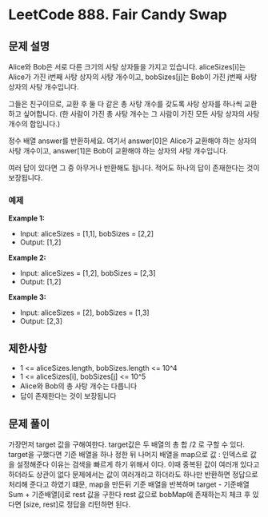 # LeetCode 888. Fair Candy Swap

## 문제 설명

Alice와 Bob은 서로 다른 크기의 사탕 상자들을 가지고 있습니다. aliceSizes[i]는 Alice가 가진 i번째 사탕 상자의 사탕 개수이고, bobSizes[j]는 Bob이 가진 j번째 사탕 상자의 사탕 개수입니다.

그들은 친구이므로, 교환 후 둘 다 같은 총 사탕 개수를 갖도록 사탕 상자를 하나씩 교환하고 싶어합니다. (한 사람이 가진 총 사탕 개수는 그 사람이 가진 모든 사탕 상자의 사탕 개수의 합입니다.)

정수 배열 answer를 반환하세요. 여기서 answer[0]은 Alice가 교환해야 하는 상자의 사탕 개수이고, answer[1]은 Bob이 교환해야 하는 상자의 사탕 개수입니다.

여러 답이 있다면 그 중 아무거나 반환해도 됩니다. 적어도 하나의 답이 존재한다는 것이 보장됩니다.

### 예제

**Example 1:**

- Input: aliceSizes = [1,1], bobSizes = [2,2]
- Output: [1,2]

**Example 2:**

- Input: aliceSizes = [1,2], bobSizes = [2,3]
- Output: [1,2]

**Example 3:**

- Input: aliceSizes = [2], bobSizes = [1,3]
- Output: [2,3]

## 제한사항

- 1 <= aliceSizes.length, bobSizes.length <= 10^4
- 1 <= aliceSizes[i], bobSizes[j] <= 10^5
- Alice와 Bob의 총 사탕 개수는 다릅니다
- 답이 존재한다는 것이 보장됩니다

## 문제 풀이

가장먼저 target 값을 구해여한다. target값은 두 배열의 총 합 /2 로 구할 수 있다.
target을 구했다면 기준 배열을 하나 정한 뒤 나머지 배열을 map으로 값 : 인덱스로 값을 설정해준다 이유는 검색을 빠르게 하기 위해서 이다. 이때 중복된 값이 여러개 있다고 하더라도 상관이 없다 문제에서는 값이 여러개라고 하더라도 하나만 반환하면 정답으로 처리해 준다고 하였기 떄문, map을 만든뒤 기준 배열을 반복하며 target - 기준배열 Sum + 기준배열[i]로 rest 값을 구한다 rest 값으로 bobMap에 존재하는지 체크 후 있다면 [size, rest]로 정답을 리턴하면 된다.

